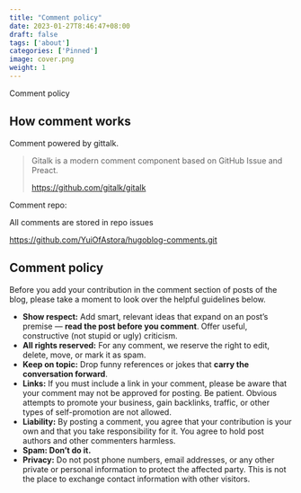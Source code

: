 ```yaml
---
title: "Comment policy"
date: 2023-01-27T8:46:47+08:00
draft: false
tags: ['about']
categories: ['Pinned']
image: cover.png
weight: 1
---
```

Comment policy
<!--more-->

## How comment works

Comment powered by gittalk.

> Gitalk is a modern comment component based on GitHub Issue and Preact.
>
> https://github.com/gitalk/gitalk

Comment repo: 

All comments are stored in repo issues

https://github.com/YuiOfAstora/hugoblog-comments.git

## Comment policy

Before you add your contribution in the comment section of posts of the blog, please take a moment to look over the helpful guidelines below.

- **Show respect:** Add smart, relevant ideas that expand on an post’s premise — **read the post before you comment**. Offer useful, constructive (not stupid or ugly) criticism.
- **All rights reserved:** For any comment, we reserve the right to edit, delete, move, or mark it as spam.
- **Keep on topic:** Drop funny references or jokes that **carry the conversation forward**.
- **Links:** If you must include a link in your comment, please be aware that your comment may not be approved for posting. Be patient. Obvious attempts to promote your business, gain backlinks, traffic, or other types of self-promotion are not allowed.
- **Liability:** By posting a comment, you agree that your contribution is your own and that you take responsibility for it. You agree to hold post authors and other commenters harmless.
- **Spam: Don’t do it.** 
- **Privacy:** Do not post phone numbers, email addresses, or any other private or personal information to protect the affected party. This is not the place to exchange contact information with other visitors.
